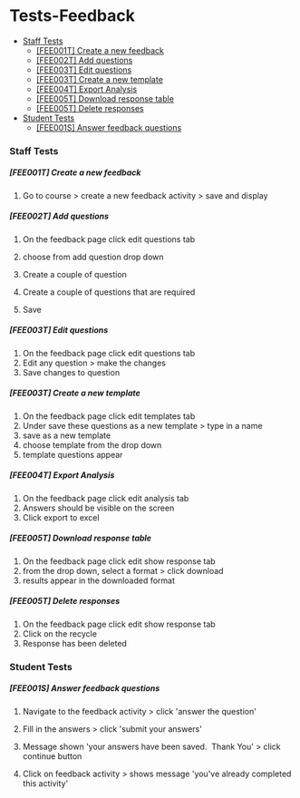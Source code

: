 # Tests-Feedback

-   [Staff Tests](#TestsFeedback-StaffTests)
    -   [\[FEE001T\] Create a new feedback](#TestsFeedback-%5BFEE001T%5DCreateanewfeedback)
    -   [\[FEE002T\] Add questions](#TestsFeedback-%5BFEE002T%5DAddquestions)
    -   [\[FEE003T\] Edit questions](#TestsFeedback-%5BFEE003T%5DEditquestions)
    -   [\[FEE003T\] Create a new template](#TestsFeedback-%5BFEE003T%5DCreateanewtemplate)
    -   [\[FEE004T\] Export Analysis](#TestsFeedback-%5BFEE004T%5DExportAnalysis)
    -   [\[FEE005T\] Download response table](#TestsFeedback-%5BFEE005T%5DDownloadresponsetable)
    -   [\[FEE005T\] Delete responses](#TestsFeedback-%5BFEE005T%5DDeleteresponses)
-   [Student Tests](#TestsFeedback-StudentTests)
    -   [\[FEE001S\] Answer feedback questions](#TestsFeedback-%5BFEE001S%5DAnswerfeedbackquestions)

### Staff Tests

##### \[FEE001T\] Create a new feedback

1.  Go to course &gt; create a new feedback activity &gt; save and display

##### \[FEE002T\] Add questions

1.  On the feedback page click edit questions tab

2.  choose from add question drop down
3.  Create a couple of question

4.  Create a couple of questions that are required
5.  Save

##### \[FEE003T\] Edit questions

1.  On the feedback page click edit questions tab
2.  Edit any question &gt; make the changes
3.  Save changes to question

##### \[FEE003T\] Create a new template

1.  On the feedback page click edit templates tab
2.  Under save these questions as a new template &gt; type in a name
3.  save as a new template
4.  choose template from the drop down
5.  template questions appear

##### \[FEE004T\] Export Analysis

1.  On the feedback page click edit analysis tab
2.  Answers should be visible on the screen
3.  Click export to excel

##### \[FEE005T\] Download response table

1.  On the feedback page click edit show response tab
2.  from the drop down, select a format &gt; click download
3.  results appear in the downloaded format

##### \[FEE005T\] Delete responses

1.  On the feedback page click edit show response tab
2.  Click on the recycle
3.  Response has been deleted

### Student Tests

##### \[FEE001S\] Answer feedback questions

1.  Navigate to the feedback activity &gt; click 'answer the question'

2.  Fill in the answers &gt; click 'submit your answers'
3.  Message shown 'your answers have been saved.  Thank You' &gt; click continue button
4.  Click on feedback activity &gt; shows message 'you've already completed this activity'

